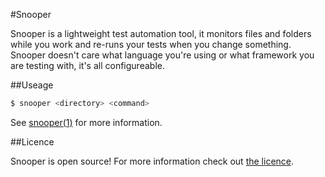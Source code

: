 #Snooper

Snooper is a lightweight test automation tool, it monitors files and folders while you work and re-runs your tests when you change something. Snooper doesn't care what language you're using or what framework you are testing with, it's all configureable.

##Useage

```bash
$ snooper <directory> <command>
```

See [snooper(1)](man/snooper.1.html) for more information.

##Licence

Snooper is open source! For more information check out [the licence](LICENCE.md).